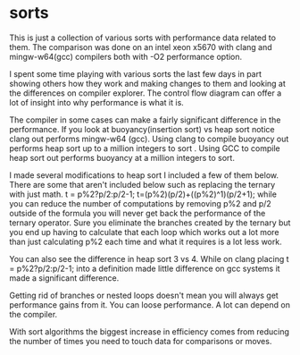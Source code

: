 # sorts
This is just a collection of various sorts with performance data related to them.
The comparison was done on an intel xeon x5670 with clang and mingw-w64(gcc) compilers both with -O2 performance option.

I spent some time playing with various sorts the last few days in part showing others how they work and making changes to them and looking at the differences on compiler explorer. The control flow diagram can offer a lot of insight into why performance is what it is.

The compiler in some cases can make a fairly significant difference in the performance. If you look at buoyancy(insertion sort) vs heap sort notice clang out performs mingw-w64 (gcc). 
Using clang to compile buoyancy out performs heap sort up to a million integers to sort . 
Using GCC to compile heap sort out performs buoyancy at a million integers to sort.

I made several modifications to heap sort I included a few of them below. There are some that aren't included below such as replacing the ternary with just math. 
t = p%2?p/2:p/2-1; 
t=(p%2)(p/2)+((p%2)^1)(p/2+1); 
while you can reduce the number of computations by removing p%2 and p/2 outside of the formula you will never get back the performance of the ternary operator. Sure you eliminate the branches created by the ternary but you end up having to calculate that each loop which works out a lot more than just calculating p%2 each time and what it requires is a lot less work.

You can also see the difference in heap sort 3 vs 4. While on clang placing t = p%2?p/2:p/2-1; into a definition made little difference on gcc systems it made a significant difference.

Getting rid of branches or nested loops doesn't mean you will always get performance gains from it. You can loose performance. A lot can depend on the compiler.

With sort algorithms the biggest increase in efficiency comes from reducing the number of times you need to touch data for comparisons or moves.
